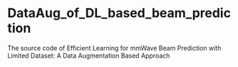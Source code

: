 # DataAug_of_DL_based_beam_prediction
The source code of Efficient Learning for mmWave Beam Prediction with Limited Dataset: A Data Augmentation Based Approach

